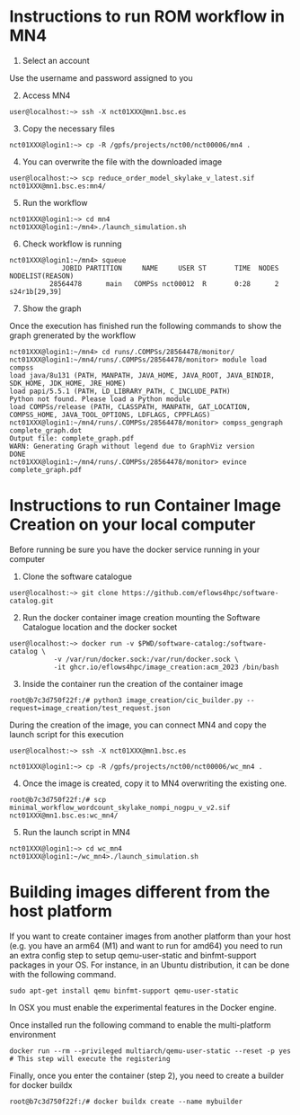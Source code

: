 Instructions to run ROM workflow in MN4
=======================================

1. Select an account

Use the username and password assigned to you
  
2. Access MN4

```
user@localhost:~> ssh -X nct01XXX@mn1.bsc.es
```

3. Copy the necessary files

```
nct01XXX@login1:~> cp -R /gpfs/projects/nct00/nct00006/mn4 .
```

4. You can overwrite the file with the downloaded image

```
user@localhost:~> scp reduce_order_model_skylake_v_latest.sif nct01XXX@mn1.bsc.es:mn4/
```

5. Run the workflow

```
nct01XXX@login1:~> cd mn4
nct01XXX@login1:~/mn4>./launch_simulation.sh 
```

6. Check workflow is running

```
nct01XXX@login1:~/mn4> squeue
             JOBID PARTITION     NAME     USER ST       TIME  NODES NODELIST(REASON)
          28564478      main   COMPSs nct00012  R       0:28      2 s24r1b[29,39]
```
7. Show the graph

Once the execution has finished run the following commands to show the graph grenerated by the workflow

```
nct01XXX@login1:~/mn4> cd runs/.COMPSs/28564478/monitor/
nct01XXX@login1:~/mn4/runs/.COMPSs/28564478/monitor> module load compss
load java/8u131 (PATH, MANPATH, JAVA_HOME, JAVA_ROOT, JAVA_BINDIR, SDK_HOME, JDK_HOME, JRE_HOME) 
load papi/5.5.1 (PATH, LD_LIBRARY_PATH, C_INCLUDE_PATH) 
Python not found. Please load a Python module 
load COMPSs/release (PATH, CLASSPATH, MANPATH, GAT_LOCATION, COMPSS_HOME, JAVA_TOOL_OPTIONS, LDFLAGS, CPPFLAGS) 
nct01XXX@login1:~/mn4/runs/.COMPSs/28564478/monitor> compss_gengraph complete_graph.dot
Output file: complete_graph.pdf
WARN: Generating Graph without legend due to GraphViz version
DONE
nct01XXX@login1:~/mn4/runs/.COMPSs/28564478/monitor> evince complete_graph.pdf
```

Instructions to run Container Image Creation on your local computer
==================================================================

Before running be sure you have the docker service running in your computer

1. Clone the software catalogue

```
user@localhost:~> git clone https://github.com/eflows4hpc/software-catalog.git
```

2. Run the docker container image creation mounting the Software Catalogue location and the docker socket
```
user@localhost:~> docker run -v $PWD/software-catalog:/software-catalog \
           -v /var/run/docker.sock:/var/run/docker.sock \
           -it ghcr.io/eflows4hpc/image_creation:acm_2023 /bin/bash
```

3. Inside the container run the creation of the container image
```
root@b7c3d750f22f:/# python3 image_creation/cic_builder.py --request=image_creation/test_request.json 
```

During the creation of the image, you can connect MN4 and copy the launch script for this execution 

```
user@localhost:~> ssh -X nct01XXX@mn1.bsc.es

nct01XXX@login1:~> cp -R /gpfs/projects/nct00/nct00006/wc_mn4 .
```

4. Once the image is created, copy it to MN4 overwriting the existing one.
```
root@b7c3d750f22f:/# scp minimal_workflow_wordcount_skylake_nompi_nogpu_v_v2.sif nct01XXX@mn1.bsc.es:wc_mn4/
```
5. Run the launch script in MN4
```
nct01XXX@login1:~> cd wc_mn4
nct01XXX@login1:~/wc_mn4>./launch_simulation.sh 
```
# Building images different from the host platform
If you want to create container images from another platform than your host (e.g. you have an arm64 (M1) and want to run for amd64) you need to run an extra config step to setup qemu-user-static and binfmt-support packages in your OS. 
For instance, in an Ubuntu distribution, it can be done with the following command. 
```
sudo apt-get install qemu binfmt-support qemu-user-static 
```
In OSX you must enable the experimental features in the Docker engine.

Once installed run the following command to enable the multi-platform environment

```
docker run --rm --privileged multiarch/qemu-user-static --reset -p yes # This step will execute the registering
```
Finally, once you enter the container (step 2), you need to create a builder for docker buildx

```
root@b7c3d750f22f:/# docker buildx create --name mybuilder
```


